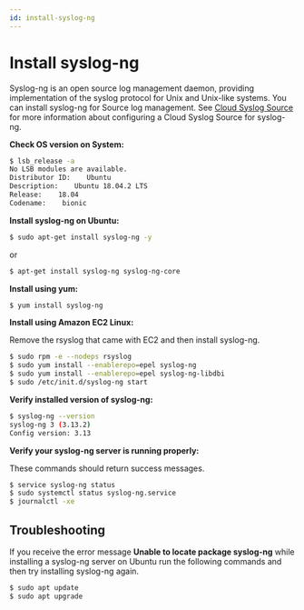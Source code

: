 ```yaml
---
id: install-syslog-ng
---
```


# Install syslog-ng

Syslog-ng is an open source log management daemon, providing implementation of the syslog protocol for Unix and Unix-like systems. You can install syslog-ng for Source log management. See [Cloud Syslog Source](/docs/send-data/sources/hosted-collectors/cloud-syslog-source) for more information about configuring a Cloud Syslog Source for syslog-ng.

**Check OS version on System:**  

```bash
$ lsb_release -a
No LSB modules are available.
Distributor ID:    Ubuntu
Description:    Ubuntu 18.04.2 LTS
Release:    18.04
Codename:    bionic
```

**Install syslog-ng on Ubuntu:**

```bash
$ sudo apt-get install syslog-ng -y
```  

or 

```bash
$ apt-get install syslog-ng syslog-ng-core
```

**Install using yum:**  

```bash
$ yum install syslog-ng
```

**Install using Amazon EC2 Linux:**

Remove the rsyslog that came with EC2 and then install syslog-ng.  

```bash
$ sudo rpm -e --nodeps rsyslog
$ sudo yum install --enablerepo=epel syslog-ng
$ sudo yum install --enablerepo=epel syslog-ng-libdbi
$ sudo /etc/init.d/syslog-ng start
```

**Verify installed version of syslog-ng:**  

```bash
$ syslog-ng --version
syslog-ng 3 (3.13.2)
Config version: 3.13
```

**Verify your syslog-ng server is running properly:**

These commands should return success messages.   

```bash
$ service syslog-ng status
$ sudo systemctl status syslog-ng.service
$ journalctl -xe
```

## Troubleshooting

If you receive the error message **Unable to locate package syslog-ng** while installing a syslog-ng server on Ubuntu run the following commands and then try installing syslog-ng again.   

```bash
$ sudo apt update 
$ sudo apt upgrade
```
